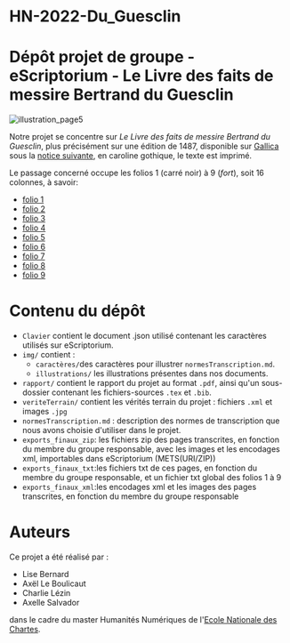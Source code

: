 # HN-2022-Du_Guesclin
Dépôt projet de groupe - eScriptorium - Le Livre des faits de messire Bertrand du Guesclin
====
![illustration_page5](img/illustration/illustration_p5.png)

Notre projet se concentre sur *Le Livre des faits de messire Bertrand du Guesclin*, plus précisément sur une édition de 1487, disponible sur [Gallica](https://gallica.bnf.fr/ark:/12148/bpt6k1110614/f5.item) sous la [notice suivante](https://catalogue.bnf.fr/ark:/12148/cb33258730z), en caroline gothique, le texte est imprimé.

Le passage concerné occupe les folios 1 (carré noir) à 9 (*fort*), soit 16 colonnes, à savoir:
- [folio 1](https://gallica.bnf.fr/ark:/12148/bpt6k1110614/f5.item)
- [folio 2](https://gallica.bnf.fr/ark:/12148/bpt6k1110614/f6.item)
- [folio 3](https://gallica.bnf.fr/ark:/12148/bpt6k1110614/f7.item)
- [folio 4](https://gallica.bnf.fr/ark:/12148/bpt6k1110614/f8.item)
- [folio 5](https://gallica.bnf.fr/ark:/12148/bpt6k1110614/f9.item)
- [folio 6](https://gallica.bnf.fr/ark:/12148/bpt6k1110614/f10.item)
- [folio 7](https://gallica.bnf.fr/ark:/12148/bpt6k1110614/f11.item)
- [folio 8](https://gallica.bnf.fr/ark:/12148/bpt6k1110614/f12.item)
- [folio 9](https://gallica.bnf.fr/ark:/12148/bpt6k1110614/f13.item)

# Contenu du dépôt
- `Clavier` contient le document .json utilisé contenant les caractères utilisés sur eScriptorium. 
- `img/` contient :
   - `caractères/`des caractères pour illustrer `normesTranscription.md`.
   - `illustrations/` les illustrations présentes dans nos documents.
- `rapport/` contient le rapport du projet au format `.pdf`, ainsi qu'un sous-dossier contenant les fichiers-sources `.tex` et `.bib`. 
- `veriteTerrain/` contient les vérités terrain du projet : fichiers `.xml` et images `.jpg`
- `normesTranscription.md` : description des normes de transcription que nous avons choisie d'utiliser dans le projet.
- `exports_finaux_zip`: les fichiers zip des pages transcrites, en fonction du membre du groupe responsable, avec les images et les encodages xml, importables dans eScriptorium (METS(URI/ZIP))
- `exports_finaux_txt`:les fichiers txt de ces pages, en fonction du membre du groupe responsable, et un fichier txt global des folios 1 à 9
- `exports_finaux_xml`:les encodages xml et les images des pages transcrites, en fonction du membre du groupe responsable
# Auteurs
Ce projet a été réalisé par :

- Lise Bernard
- Axël Le Boulicaut
- Charlie Lézin
- Axelle Salvador

 dans le cadre du master Humanités Numériques de l'[Ecole Nationale des Chartes](https://www.chartes.psl.eu/).
